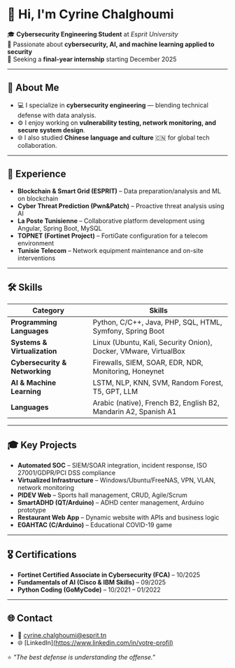 # 👋 Hi, I'm Cyrine Chalghoumi

🎓 **Cybersecurity Engineering Student** at *Esprit University*  
🔐 Passionate about  **cybersecurity, AI, and machine learning applied to security**  
📅 Seeking a **final-year internship** starting December 2025  

---

## 🧠 About Me
- 💻 I specialize in **cybersecurity engineering** — blending technical defense with data analysis.  
- ⚙️ I enjoy working on **vulnerability testing, network monitoring, and secure system design**.  
- 🌐 I also studied **Chinese language and culture** 🇨🇳 for global tech collaboration.  

---

## 💼 Experience
- **Blockchain & Smart Grid (ESPRIT)** – Data preparation/analysis and ML on blockchain  
- **Cyber Threat Prediction (Pwn&Patch)** – Proactive threat analysis using AI  
- **La Poste Tunisienne** – Collaborative platform development using Angular, Spring Boot, MySQL  
- **TOPNET (Fortinet Project)** – FortiGate configuration for a telecom environment  
- **Tunisie Telecom** – Network equipment maintenance and on-site interventions  

---

## 🛠 Skills

| Category | Skills |
|----------|--------|
| **Programming Languages** | Python, C/C++, Java, PHP, SQL, HTML, Symfony, Spring Boot |
| **Systems & Virtualization** | Linux (Ubuntu, Kali, Security Onion), Docker, VMware, VirtualBox |
| **Cybersecurity & Networking** | Firewalls, SIEM, SOAR, EDR, NDR, Monitoring, Honeynet |
| **AI & Machine Learning** | LSTM, NLP, KNN, SVM, Random Forest, T5, GPT, LLM |
| **Languages** | Arabic (native), French B2, English B2, Mandarin A2, Spanish A1 |

---

## 🎓 Key Projects
- **Automated SOC** – SIEM/SOAR integration, incident response, ISO 27001/GDPR/PCI DSS compliance  
- **Virtualized Infrastructure** – Windows/Ubuntu/FreeNAS, VPN, VLAN, network monitoring  
- **PIDEV Web** – Sports hall management, CRUD, Agile/Scrum  
- **SmartADHD (QT/Arduino)** – ADHD center management, Arduino prototype  
- **Restaurant Web App** – Dynamic website with APIs and business logic  
- **EGAHTAC (C/Arduino)** – Educational COVID-19 game  

---

## 🎖 Certifications
- **Fortinet Certified Associate in Cybersecurity (FCA)** – 10/2025  
- **Fundamentals of AI (Cisco & IBM Skills)** – 09/2025  
- **Python Coding (GoMyCode)** – 10/2021 – 01/2022  

---

## 🌐 Contact
- 📧 cyrine.chalghoumi@esprit.tn  
- 🌐 [LinkedIn][(https://www.linkedin.com/in/votre-profil)](https://www.linkedin.com/in/cyrine-chalghoumi-700644275/)


⭐ *"The best defense is understanding the offense."*
